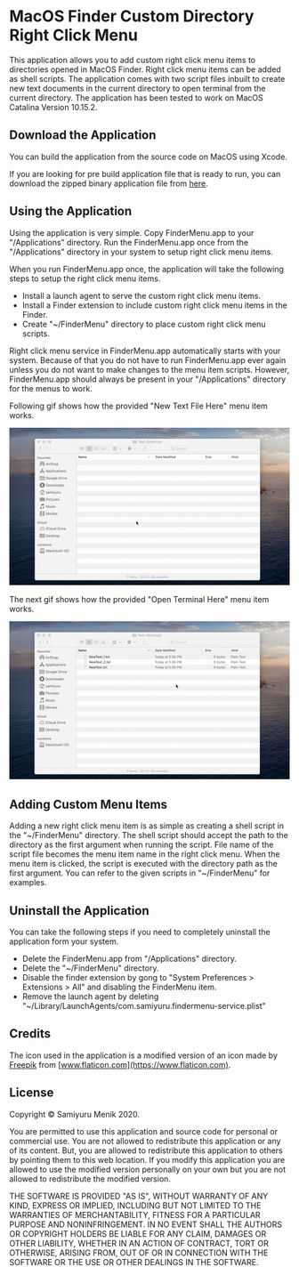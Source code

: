 # MacOS Finder Custom Directory Right Click Menu

This application allows you to add custom right click menu items to directories opened in MacOS Finder. 
Right click menu items can be added as shell scripts. 
The application comes with two script files inbuilt to create new text documents in the current directory to open terminal from the current directory.
The application has been tested to work on MacOS Catalina Version 10.15.2.

## Download the Application

You can build the application from the source code on MacOS using Xcode.

If you are looking for pre build application file that is ready to run, you can download the zipped binary application file from [here](https://github.com/samiyuru/custom-finder-right-click-menu/releases). 


## Using the Application

Using the application is very simple. 
Copy FinderMenu.app to your "/Applications" directory. 
Run the FinderMenu.app once from the "/Applications" directory in your system to setup right click menu items.

When you run FinderMenu.app once, the application will take the following steps to setup the right click menu items.

* Install a launch agent to serve the custom right click menu items.
* Install a Finder extension to include custom right click menu items in the Finder.
* Create "~/FinderMenu" directory to place custom right click menu scripts.

Right click menu service in FinderMenu.app automatically starts with your system. 
Because of that you do not have to run FinderMenu.app ever again unless you do not want to make changes to the menu item scripts.
However, FinderMenu.app should always be present in your "/Applications" directory for the menus to work.

Following gif shows how the provided "New Text File Here" menu item works.

![alt text](Media/finder-right-click-new-text.gif "New text File Here")

The next gif shows how the provided "Open Terminal Here" menu item works.

![alt text](Media/finder-right-click-open-terminal.gif "Open Terminal Here")

## Adding Custom Menu Items

Adding a new right click menu item is as simple as creating a shell script in the "\~/FinderMenu" directory.
The shell script should accept the path to the directory as the first argument when running the script.
File name of the script file becomes the menu item name in the right click menu.
When the menu item is clicked, the script is executed with the directory path as the first argument.
You can refer to the given scripts in "\~/FinderMenu" for examples.


## Uninstall the Application

You can take the following steps if you need to completely uninstall the application form your system.

* Delete the FinderMenu.app from "/Applications" directory.
* Delete the "\~/FinderMenu" directory.
* Disable the finder extension by gong to "System Preferences > Extensions > All" and disabling the FinderMenu item.
* Remove the launch agent by deleting "\~/Library/LaunchAgents/com.samiyuru.findermenu-service.plist"


## Credits

The icon used in the application is a modified version of an icon made by [Freepik](https://www.flaticon.com/authors/freepik) from [www.flaticon.com](https://www.flaticon.com). 


## License

Copyright &copy; Samiyuru Menik 2020.

You are permitted to use this application and source code for personal or commercial use. 
You are not allowed to redistribute this application or any of its content. 
But, you are allowed to redistribute this application to others by pointing them to this web location.
If you modify this application you are allowed to use the modified version personally on your own but you are not allowed to redistribute the modified version.

THE SOFTWARE IS PROVIDED "AS IS", WITHOUT WARRANTY OF ANY KIND, EXPRESS OR IMPLIED, INCLUDING BUT NOT LIMITED TO THE WARRANTIES OF MERCHANTABILITY, FITNESS FOR A PARTICULAR PURPOSE AND NONINFRINGEMENT. IN NO EVENT SHALL THE AUTHORS OR COPYRIGHT HOLDERS BE LIABLE FOR ANY CLAIM, DAMAGES OR OTHER LIABILITY, WHETHER IN AN ACTION OF CONTRACT, TORT OR OTHERWISE, ARISING FROM, OUT OF OR IN CONNECTION WITH THE SOFTWARE OR THE USE OR OTHER DEALINGS IN THE SOFTWARE.


